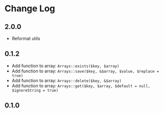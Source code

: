 Change Log
==========

2.0.0
-----

* Reformat utils


0.1.2
-----
* Add function to array: `Arrays::exists($key, $array)` 
* Add function to array: `Arrays::save($key, &$array, $value, $replace = true)` 
* Add function to array: `Arrays::delete($key, &$array)` 
* Add function to array: `Arrays::get($key, $array, $default = null, $ignoreString = true)` 

0.1.0
-----

